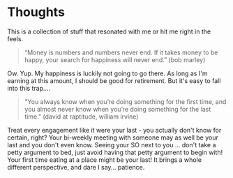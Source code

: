 # Thoughts

This is a collection of stuff that resonated with me or hit me right in the feels.


> “Money is numbers and numbers never end. If it takes money to be happy, your search for happiness will never end.” (bob marley) 

Ow. Yup. My happiness is luckily not going to go there. As long as I'm earning at this amount, I should be good for retirement. But it's easy to fall into this trap....

> "You always know when you’re doing something for the first time, and you almost never know when you’re doing something for the last time." (david at raptitude, william irvine)

Treat every engagement like it were your last - you actually don't know for certain, right? Your bi-weekly meeting with someone may as well be your last and you don't even know. Seeing your SO next to you ... don't take a petty argument to bed, just avoid having that petty argument to begin with! Your first time eating at a place might be your last! It brings a whole different perspective, and dare I say... patience.



